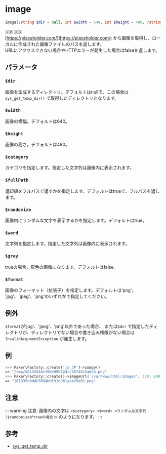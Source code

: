 # image
```php
image(?string $dir = null, int $width = 640, int $height = 480, ?string $category = null, bool $fullPath = true, bool $randomize = true, ?string $word = null, bool $gray = false, string $format = 'png') :?string|bool
```
:jp: :us:  
[https://placeholder.com/](https://placeholder.com/) から画像を取得し、ローカルに作成された画像ファイルのパスを返します。  
URLにアクセスできない場合やHTTPエラーが発生した場合はfalseを返します。

## パラメータ
### `$dir`
画像を生成するディレクトリ。デフォルトはnullで、この場合は `sys_get_temp_dir()` で取得したディレクトリとなります。

### `$width`
画像の横幅。デフォルトは640。

### `$height`
画像の高さ。デフォルトは480。

### `$category`
カテゴリを指定します。指定した文字列は画像内に表示されます。

### `$fullPath`
返却値をフルパスで返すかを指定します。デフォルトはtrueで、フルパスを返します。

### `$randomize`
画像内にランダムな文字を表示するかを指定します。デフォルトはtrue。

### `$word`
文字列を指定します。指定した文字列は画像内に表示されます。

### `$gray`
trueの場合、灰色の画像になります。デフォルトはfalse。

### `$format`
画像のフォーマット（拡張子）を指定します。デフォルトは'png'。  
'jpg'、'jpeg'、'png'のいずれかで指定してください。

## 例外
`$format`が'jpg'、'jpeg'、'png'以外であった場合、 または`$dir` で指定したディレクトリが、ディレクトリでない場合や書き込み権限がない場合は `InvalidArgumentException` が発生します。

## 例
```php
>>> Faker\Factory::create('ja_JP')->image()
=> "/tmp/d813204dcf0be099824cc35740c5a6c8.png"
>>> Faker\Factory::create()->imageUrl('/var/www/html/images', 320, 240, 'category', false, false, 'word', true)
=> "181935b6d4b3084bbf91e961aa429d02.png"
```

## 注意
::: warning 注意:
画像内の文字は `<$category> <$word> <ランダムな文字列($randomizeがtrueの場合)>` のようになります。
:::

## 参考
* [sys_get_temp_dir](https://www.php.net/manual/ja/function.sys-get-temp-dir.php)
